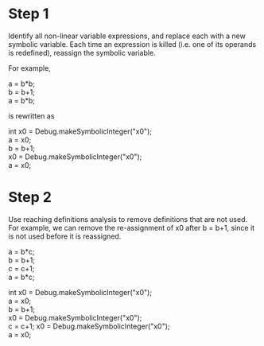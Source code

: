 # Step 1

Identify all non-linear variable expressions, and replace each with a new symbolic variable. Each time an expression is killed (i.e. one of its operands is redefined), reassign the symbolic variable. 

For example,

a = b\*b;  
b = b+1;  
a = b\*b;

is rewritten as

int x0 = Debug.makeSymbolicInteger("x0");  
a = x0;  
b = b+1;  
x0 = Debug.makeSymbolicInteger("x0");  
a = x0; 

# Step 2

Use reaching definitions analysis to remove definitions that are not used.            
For example, we can remove the re-assignment of x0 after b = b+1, since it is not used before it is reassigned.

a = b\*c;  
b = b+1;  
c = c+1;  
a = b\*c;

int x0 = Debug.makeSymbolicInteger("x0");  
a = x0;  
b = b+1;  
x0 = Debug.makeSymbolicInteger("x0");  
c = c+1;
x0 = Debug.makeSymbolicInteger("x0");  
a = x0; 
